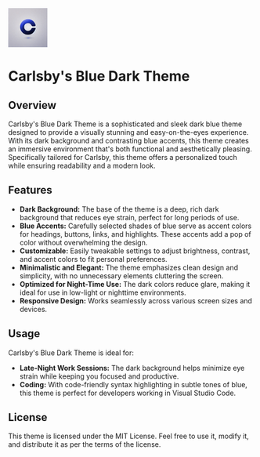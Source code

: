 <img src="images/carlsby_blue.png" alt="Logo" width="80" height="80"> 

# Carlsby's Blue Dark Theme

## Overview

Carlsby's Blue Dark Theme is a sophisticated and sleek dark blue theme designed to provide a visually stunning and easy-on-the-eyes experience. With its dark background and contrasting blue accents, this theme creates an immersive environment that's both functional and aesthetically pleasing. Specifically tailored for Carlsby, this theme offers a personalized touch while ensuring readability and a modern look.

## Features

- **Dark Background:** The base of the theme is a deep, rich dark background that reduces eye strain, perfect for long periods of use.
- **Blue Accents:** Carefully selected shades of blue serve as accent colors for headings, buttons, links, and highlights. These accents add a pop of color without overwhelming the design.
- **Customizable:** Easily tweakable settings to adjust brightness, contrast, and accent colors to fit personal preferences.
- **Minimalistic and Elegant:** The theme emphasizes clean design and simplicity, with no unnecessary elements cluttering the screen.
- **Optimized for Night-Time Use:** The dark colors reduce glare, making it ideal for use in low-light or nighttime environments.
- **Responsive Design:** Works seamlessly across various screen sizes and devices.

## Usage

Carlsby's Blue Dark Theme is ideal for:

- **Late-Night Work Sessions:** The dark background helps minimize eye strain while keeping you focused and productive.
- **Coding:** With code-friendly syntax highlighting in subtle tones of blue, this theme is perfect for developers working in Visual Studio Code.

## License

This theme is licensed under the MIT License. Feel free to use it, modify it, and distribute it as per the terms of the license.